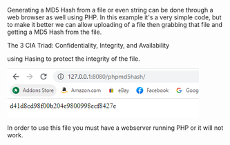 Generating a MD5 Hash from a file or even string can be done through a web browser as well
using PHP. In this example it's a very simple code, but to make it better we can allow uploading
of a file then grabbing that file and getting a MD5 Hash from the file.

The 3 CIA Triad:
Confidentiality, Integrity, and Availability

using Hasing to protect the integrity of the file.

![Screenshot](https://github.com/jasnnh/PHPMD5Hash/blob/main/ss.PNG)

In order to use this file you must have a webserver running PHP or it will not work.
